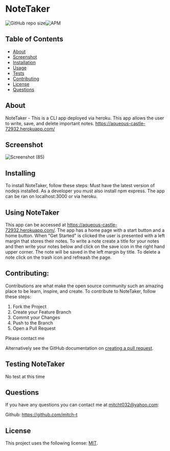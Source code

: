 # NoteTaker

<!--- These are examples. See https://shields.io for others or to customize this set of shields. You might want to include dependencies, project status and licence info here --->
![GitHub repo size](https://img.shields.io/github/repo-size/mitch-t/NoteTakerApp)![APM](https://img.shields.io/apm/l/test?style=for-the-badge)

<!-- TABLE OF CONTENTS -->
## Table of Contents

* [About](#about)
* [Screenshot](#Screenshot)
* [Installation](#installation)
* [Usage](#usage)
* [Tests](#tests)
* [Contributing](#contributing)
* [License](#license)
* [Questions](#questions) 

## About 
NoteTaker - This is a CLI app deployed via heroku. This app allows the user to write, save, and delete important notes.
https://aqueous-castle-72932.herokuapp.com/

## Screenshot
![Screenshot (85)](https://user-images.githubusercontent.com/66184450/96776563-0a176d00-139e-11eb-8e24-54d2cf59d549.png)


## Installing 
To install NoteTaker, follow these steps: Must have the latest version of nodejs installed. As a developer you must also install npm express. The app can be ran on localhost:3000 or via heroku.

## Using NoteTaker
This app can be accessed at https://aqueous-castle-72932.herokuapp.com/. The app has a home page with a start button and a home button. When "Get Started" is clicked the user is presented with a left margin that stores their notes. To write a note create a title for your notes and then write your notes below and click on the save icon in the right hand upper corner. The note will be saved in the left margin by title. To delete a note click on the trash icon and refreash the page.

## Contributing:

Contributions are what make the open source community such an amazing place to be learn, inspire, and create. 
To contribute to NoteTaker, follow these steps:
1. Fork the Project
2. Create your Feature Branch 
3. Commit your Changes 
4. Push to the Branch 
5. Open a Pull Request

Please contact me

Alternatively see the GitHub documentation on [creating a pull request](https://help.github.com/en/github/collaborating-with-issues-and-pull-requests/creating-a-pull-request).


## Testing NoteTaker
No test at this time

## Questions
If you have any questions you can contact me at mitcht032@yahoo.com:

Github: https://github.com/mitch-t

## License
<!--- If you're not sure which open license to use see https://choosealicense.com/--->

This project uses the following license: [MIT](<link>).
